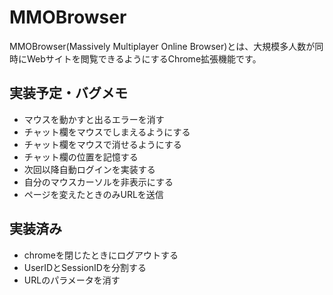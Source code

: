 # MMOBrowser
MMOBrowser(Massively Multiplayer Online Browser)とは、大規模多人数が同時にWebサイトを閲覧できるようにするChrome拡張機能です。

## 実装予定・バグメモ
- マウスを動かすと出るエラーを消す
- チャット欄をマウスでしまえるようにする
- チャット欄をマウスで消せるようにする
- チャット欄の位置を記憶する
- 次回以降自動ログインを実装する
- 自分のマウスカーソルを非表示にする
- ページを変えたときのみURLを送信

## 実装済み
- chromeを閉じたときにログアウトする
- UserIDとSessionIDを分割する
- URLのパラメータを消す
